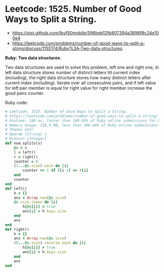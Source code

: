 # Leetcode: 1525. Number of Good Ways to Split a String.

- https://gist.github.com/lbvf50mobile/596beb12fb807394a3896f8c24e100e4
- https://leetcode.com/problems/number-of-good-ways-to-split-a-string/discuss/1155174/Ruby%3A-Two-data-structures.

**Ruby: Two data structures.**

Two data structures are used to solve this problem, left one and right one, in left data structure stores number of distinct letters till current index (including), the right data structure stores how many distinct letters after current index (including). Iterate over all consecutive pairs, and if left value for left pair member is equal for right value for right member increase the good pairs counter.     

Ruby code:
```Ruby
# Leetcode: 1525. Number of Good Ways to Split a String.
# https://leetcode.com/problems/number-of-good-ways-to-split-a-string/
# Runtime: 240 ms, faster than 100.00% of Ruby online submissions for Number of Good Ways to Split a String.
# Memory Usage: 219.9 MB, less than 100.00% of Ruby online submissions for Number of Good Ways to Split a String.
# Thanks God!
# @param {String} s
# @return {Integer}
def num_splits(s)
    @s = s
    l = left()
    r = right()
    counter = 0
    (1...@s.size).each do |i|
        counter += 1 if l[i-1] == r[i]
    end
    counter
end
def left()
    h = {}
    ans = Array.new(@s.size)
    @s.size.times do |i|
        h[@s[i]] = true
        ans[i] = h.keys.size
    end
    ans
end
def right()
    h = {}
    ans = Array.new(@s.size)
    (0...@s.size).reverse_each do |i|
        h[@s[i]] = true
        ans[i] = h.keys.size
    end
    ans
end
```